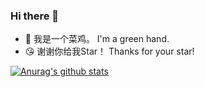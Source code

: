 ### Hi there 👋

* 🐤 我是一个菜鸡。 I'm a green hand.
* 😘 谢谢你给我Star！ Thanks for your star!

[![Anurag's github stats](https://github-readme-stats.vercel.app/api?username=hu-jinwen)](https://github.com/anuraghazra/github-readme-stats)



